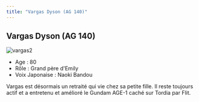 ```yaml
---
title: "Vargas Dyson (AG 140)"
---
```


Vargas Dyson (AG 140)
---------------------

![vargas2](/images/stories/saga/gundamage/persos/vargas_ag140.png)
- Age : 80  
- Rôle : Grand père d'Emily  
- Voix Japonaise : Naoki Bandou


Vargas est désormais un retraité qui vie chez sa petite fille. Il reste toujours actif et a entretenu et amélioré le Gundam AGE-1 caché sur Tordia par Flit.

